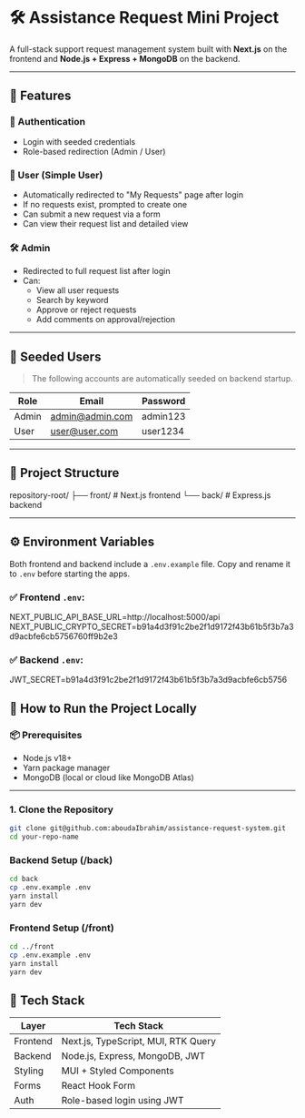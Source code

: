 # 🛠️ Assistance Request Mini Project

A full-stack support request management system built with **Next.js** on the frontend and **Node.js + Express + MongoDB** on the backend.

---

## 🧾 Features

### 🔐 Authentication

- Login with seeded credentials
- Role-based redirection (Admin / User)

### 👤 User (Simple User)

- Automatically redirected to "My Requests" page after login
- If no requests exist, prompted to create one
- Can submit a new request via a form
- Can view their request list and detailed view

### 🛠️ Admin

- Redirected to full request list after login
- Can:
  - View all user requests
  - Search by keyword
  - Approve or reject requests
  - Add comments on approval/rejection

---

## 🧪 Seeded Users

> The following accounts are automatically seeded on backend startup.

| Role  | Email           | Password |
| ----- | --------------- | -------- |
| Admin | admin@admin.com | admin123 |
| User  | user@user.com   | user1234 |

---

## 📁 Project Structure

repository-root/
├── front/ # Next.js frontend
└── back/ # Express.js backend

---

## ⚙️ Environment Variables

Both frontend and backend include a `.env.example` file. Copy and rename it to `.env` before starting the apps.

### ✅ Frontend `.env`:

NEXT_PUBLIC_API_BASE_URL=http://localhost:5000/api
NEXT_PUBLIC_CRYPTO_SECRET=b91a4d3f91c2be2f1d9172f43b61b5f3b7a3d9acbfe6cb5756760ff9b2e3

### ✅ Backend `.env`:

JWT_SECRET=b91a4d3f91c2be2f1d9172f43b61b5f3b7a3d9acbfe6cb5756

## 🚀 How to Run the Project Locally

### 📦 Prerequisites

- Node.js v18+
- Yarn package manager
- MongoDB (local or cloud like MongoDB Atlas)

---

### 1. Clone the Repository

```bash
git clone git@github.com:aboudaIbrahim/assistance-request-system.git
cd your-repo-name
```

### Backend Setup (/back)

```bash
cd back
cp .env.example .env
yarn install
yarn dev
```

### Frontend Setup (/front)

```bash
cd ../front
cp .env.example .env
yarn install
yarn dev
```

## 🧰 Tech Stack

| Layer    | Tech Stack                          |
| -------- | ----------------------------------- |
| Frontend | Next.js, TypeScript, MUI, RTK Query |
| Backend  | Node.js, Express, MongoDB, JWT      |
| Styling  | MUI + Styled Components             |
| Forms    | React Hook Form                     |
| Auth     | Role-based login using JWT          |
